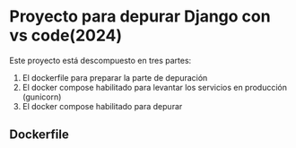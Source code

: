 # Proyecto para depurar Django con vs code(2024) #

Este proyecto está descompuesto en tres partes:
1. El dockerfile para preparar la parte de depuración
2. El docker compose habilitado para levantar los servicios en producción (gunicorn)
3. El docker compose habilitado para depurar

## Dockerfile ##
